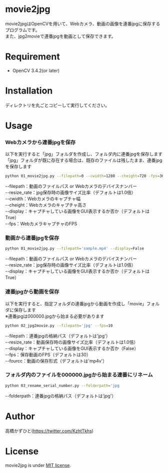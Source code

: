 # movie2jpg
movie2jpgはOpenCVを用いて、Webカメラ、動画の画像を連番jpgに保存するプログラムです。<br>
また、jpg2movieで連番jpgを動画として保存できます。

# Requirement
* OpenCV 3.4.2(or later)

# Installation
ディレクトリを丸ごとコピーして実行してください。

# Usage
### Webカメラから連番jpgを保存
以下を実行すると「jpg」フォルダを作成し、フォルダ内に連番jpgを保存します<br>
「jpg」フォルダが既に存在する場合は、既存のファイルは残したまま、連番jpgを保存します
```bash
python 01_movie2jpg.py --filepath=0 --cwidth=1280 --cheight=720 -fps=30
```
--filepath：動画のファイルパス or Webカメラのデバイスナンバー<br>
--resize_rate：jpg保存時の画像サイズ比率（デフォルトは1.0倍）<br>
--cwidth：Webカメラのキャプチャ幅<br>
--cheight：Webカメラのキャプチャ高さ<br>
--display：キャプチャしている画像をGUI表示するか否か（デフォルトはTrue）<br>
--fps：WebカメラキャプチャのFPS<br>

### 動画から連番jpgを保存
```bash
python 01_movie2jpg.py --filepath='sample.mp4' --display=False
```
--filepath：動画のファイルパス or Webカメラのデバイスナンバー<br>
--resize_rate：jpg保存時の画像サイズ比率（デフォルトは1.0倍）<br>
--display：キャプチャしている画像をGUI表示するか否か（デフォルトはTrue）<br>

### 連番jpgから動画を保存
以下を実行すると、指定フォルダの連番jpgから動画を作成し「movie」フォルダに保存します<br>
※連番jpgは000000.jpgから始まる必要があります
```bash
python 02_jpg2movie.py --filepath='jpg' --fps=10
```
--filepath：連番jpgの格納パス（デフォルトは'jpg'）<br>
--resize_rate：動画保存時の画像サイズ比率（デフォルトは1.0倍）<br>
--display：キャプチャしている画像をGUI表示するか否か（False）<br>
--fps：保存動画のFPS（デフォルトは30）<br>
--fourcc：動画の保存形式（デフォルトは'mp4v'）

### フォルダ内のファイルを000000.jpgから始まる連番にリネーム
```bash
python 03_rename_serial_number.py --folderpath='jpg
```
--folderpath：連番jpgの格納パス（デフォルトは'jpg'）<br>


# Author
高橋かずひと(https://twitter.com/KzhtTkhs)
 
# License 
movie2jpg is under [MIT license](https://en.wikipedia.org/wiki/MIT_License).
